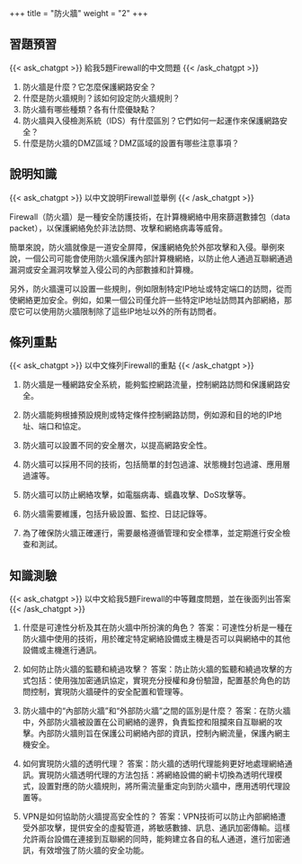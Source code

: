 +++
title = "防火牆"
weight = "2"
+++
## 習題預習
{{< ask_chatgpt >}}
給我5題Firewall的中文問題
{{< /ask_chatgpt >}}

1. 防火牆是什麼？它怎麼保護網路安全？
2. 什麼是防火牆規則？該如何設定防火牆規則？
3. 防火牆有哪些種類？各有什麼優缺點？
4. 防火牆與入侵檢測系統（IDS）有什麼區別？它們如何一起運作來保護網路安全？
5. 什麼是防火牆的DMZ區域？DMZ區域的設置有哪些注意事項？   

## 說明知識
{{< ask_chatgpt >}}
以中文說明Firewall並舉例
{{< /ask_chatgpt >}}

Firewall（防火牆）是一種安全防護技術，在計算機網絡中用來篩選數據包（data packet），以保護網絡免於非法訪問、攻擊和網絡病毒等威脅。

簡單來說，防火牆就像是一道安全屏障，保護網絡免於外部攻擊和入侵。舉例來說，一個公司可能會使用防火牆保護內部計算機網絡，以防止他人通過互聯網通過漏洞或安全漏洞攻擊並入侵公司的內部數據和計算機。

另外，防火牆還可以設置一些規則，例如限制特定IP地址或特定端口的訪問，從而使網絡更加安全。例如，如果一個公司僅允許一些特定IP地址訪問其內部網絡，那麼它可以使用防火牆限制除了這些IP地址以外的所有訪問者。   

## 條列重點
{{< ask_chatgpt >}}
以中文條列Firewall的重點
{{< /ask_chatgpt >}}

1. 防火牆是一種網路安全系統，能夠監控網路流量，控制網路訪問和保護網路安全。

2. 防火牆能夠根據預設規則或特定條件控制網路訪問，例如源和目的地的IP地址、端口和協定。

3. 防火牆可以設置不同的安全層次，以提高網路安全性。

4. 防火牆可以採用不同的技術，包括簡單的封包過濾、狀態機封包過濾、應用層過濾等。

5. 防火牆可以防止網絡攻擊，如電腦病毒、蠕蟲攻擊、DoS攻擊等。

6. 防火牆需要維護，包括升級設置、監控、日誌記錄等。

7. 為了確保防火牆正確運行，需要嚴格遵循管理和安全標準，並定期進行安全檢查和測試。   

## 知識測驗
{{< ask_chatgpt >}}
以中文給我5題Firewall的中等難度問題，並在後面列出答案
{{< /ask_chatgpt >}}

1. 什麼是可達性分析及其在防火牆中所扮演的角色？
答案：可達性分析是一種在防火牆中使用的技術，用於確定特定網絡設備或主機是否可以與網絡中的其他設備或主機進行通訊。

2. 如何防止防火牆的監聽和繞過攻擊？
答案：防止防火牆的監聽和繞過攻擊的方式包括：使用強加密通訊協定，實現充分授權和身份驗證，配置基於角色的訪問控制，實現防火牆硬件的安全配置和管理等。

3. 防火牆中的“內部防火牆”和“外部防火牆”之間的區別是什麼？
答案：在防火牆中，外部防火牆被設置在公司網絡的邊界，負責監控和阻攔來自互聯網的攻擊。內部防火牆則旨在保護公司網絡內部的資訊，控制內網流量，保護內網主機安全。

4. 如何實現防火牆的透明代理？
答案：防火牆的透明代理能夠更好地處理網絡通訊。實現防火牆透明代理的方法包括：將網絡設備的網卡切換為透明代理模式，設置對應的防火牆規則，將所需流量重定向到防火牆中，應用透明代理設置等。

5. VPN是如何協助防火牆提高安全性的？
答案：VPN技術可以防止內部網絡遭受外部攻擊，提供安全的虛擬管道，將敏感數據、訊息、通訊加密傳輸。這樣允許兩台設備在連接到互聯網的同時，能夠建立各自的私人通道，進行加密通訊，有效增強了防火牆的安全功能。   

